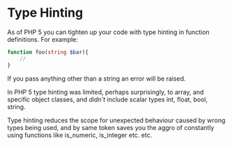 # Type Hinting

As of PHP 5 you can tighten up your code with type hinting in function definitions. For example:

```php
function foo(string $bar){
    //
}
```

If you pass anything other than a string an error will be raised.

In PHP 5 type hinting was limited, perhaps surprisingly, to array, and specific object classes, and *didn't* include scalar types int, float, bool, string. 

Type hinting reduces the scope for unexpected behaviour caused by wrong types being used, and by same token saves you the aggro of constantly using functions like is_numeric, is_integer etc. etc.

